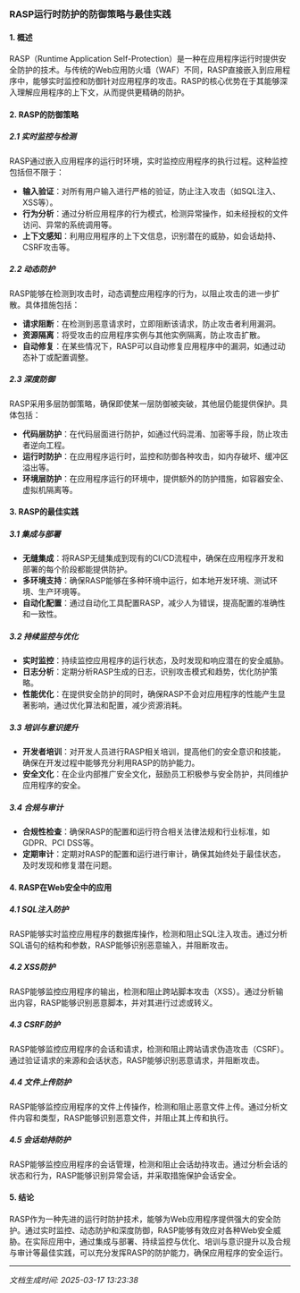 ### RASP运行时防护的防御策略与最佳实践

#### 1. 概述
RASP（Runtime Application Self-Protection）是一种在应用程序运行时提供安全防护的技术。与传统的Web应用防火墙（WAF）不同，RASP直接嵌入到应用程序中，能够实时监控和防御针对应用程序的攻击。RASP的核心优势在于其能够深入理解应用程序的上下文，从而提供更精确的防护。

#### 2. RASP的防御策略

##### 2.1 实时监控与检测
RASP通过嵌入应用程序的运行时环境，实时监控应用程序的执行过程。这种监控包括但不限于：
- **输入验证**：对所有用户输入进行严格的验证，防止注入攻击（如SQL注入、XSS等）。
- **行为分析**：通过分析应用程序的行为模式，检测异常操作，如未经授权的文件访问、异常的系统调用等。
- **上下文感知**：利用应用程序的上下文信息，识别潜在的威胁，如会话劫持、CSRF攻击等。

##### 2.2 动态防护
RASP能够在检测到攻击时，动态调整应用程序的行为，以阻止攻击的进一步扩散。具体措施包括：
- **请求阻断**：在检测到恶意请求时，立即阻断该请求，防止攻击者利用漏洞。
- **资源隔离**：将受攻击的应用程序实例与其他实例隔离，防止攻击扩散。
- **自动修复**：在某些情况下，RASP可以自动修复应用程序中的漏洞，如通过动态补丁或配置调整。

##### 2.3 深度防御
RASP采用多层防御策略，确保即使某一层防御被突破，其他层仍能提供保护。具体包括：
- **代码层防护**：在代码层面进行防护，如通过代码混淆、加密等手段，防止攻击者逆向工程。
- **运行时防护**：在应用程序运行时，监控和防御各种攻击，如内存破坏、缓冲区溢出等。
- **环境层防护**：在应用程序运行的环境中，提供额外的防护措施，如容器安全、虚拟机隔离等。

#### 3. RASP的最佳实践

##### 3.1 集成与部署
- **无缝集成**：将RASP无缝集成到现有的CI/CD流程中，确保在应用程序开发和部署的每个阶段都能提供防护。
- **多环境支持**：确保RASP能够在多种环境中运行，如本地开发环境、测试环境、生产环境等。
- **自动化配置**：通过自动化工具配置RASP，减少人为错误，提高配置的准确性和一致性。

##### 3.2 持续监控与优化
- **实时监控**：持续监控应用程序的运行状态，及时发现和响应潜在的安全威胁。
- **日志分析**：定期分析RASP生成的日志，识别攻击模式和趋势，优化防护策略。
- **性能优化**：在提供安全防护的同时，确保RASP不会对应用程序的性能产生显著影响，通过优化算法和配置，减少资源消耗。

##### 3.3 培训与意识提升
- **开发者培训**：对开发人员进行RASP相关培训，提高他们的安全意识和技能，确保在开发过程中能够充分利用RASP的防护能力。
- **安全文化**：在企业内部推广安全文化，鼓励员工积极参与安全防护，共同维护应用程序的安全。

##### 3.4 合规与审计
- **合规性检查**：确保RASP的配置和运行符合相关法律法规和行业标准，如GDPR、PCI DSS等。
- **定期审计**：定期对RASP的配置和运行进行审计，确保其始终处于最佳状态，及时发现和修复潜在问题。

#### 4. RASP在Web安全中的应用

##### 4.1 SQL注入防护
RASP能够实时监控应用程序的数据库操作，检测和阻止SQL注入攻击。通过分析SQL语句的结构和参数，RASP能够识别恶意输入，并阻断攻击。

##### 4.2 XSS防护
RASP能够监控应用程序的输出，检测和阻止跨站脚本攻击（XSS）。通过分析输出内容，RASP能够识别恶意脚本，并对其进行过滤或转义。

##### 4.3 CSRF防护
RASP能够监控应用程序的会话和请求，检测和阻止跨站请求伪造攻击（CSRF）。通过验证请求的来源和会话状态，RASP能够识别恶意请求，并阻断攻击。

##### 4.4 文件上传防护
RASP能够监控应用程序的文件上传操作，检测和阻止恶意文件上传。通过分析文件内容和类型，RASP能够识别恶意文件，并阻止其上传和执行。

##### 4.5 会话劫持防护
RASP能够监控应用程序的会话管理，检测和阻止会话劫持攻击。通过分析会话的状态和行为，RASP能够识别异常会话，并采取措施保护会话安全。

#### 5. 结论
RASP作为一种先进的运行时防护技术，能够为Web应用程序提供强大的安全防护。通过实时监控、动态防护和深度防御，RASP能够有效应对各种Web安全威胁。在实际应用中，通过集成与部署、持续监控与优化、培训与意识提升以及合规与审计等最佳实践，可以充分发挥RASP的防护能力，确保应用程序的安全运行。

---

*文档生成时间: 2025-03-17 13:23:38*

